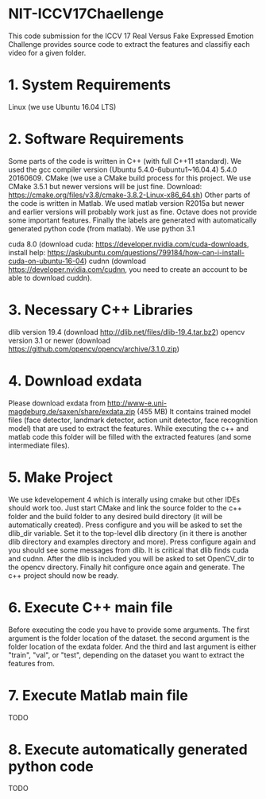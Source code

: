 # NIT-ICCV17Chaellenge
This code submission for the ICCV 17 Real Versus Fake Expressed Emotion Challenge provides source code to extract the features and classifiy each video for a given folder.

# 1. System Requirements
Linux (we use Ubuntu 16.04 LTS)

# 2. Software Requirements
Some parts of the code is written in C++ (with full C++11 standard). We used the gcc compiler version (Ubuntu 5.4.0-6ubuntu1~16.04.4) 5.4.0 20160609.
CMake (we use a CMake build process for this project. We use CMake 3.5.1 but newer versions will be just fine. Download: https://cmake.org/files/v3.8/cmake-3.8.2-Linux-x86_64.sh)
Other parts of the code is written in Matlab. We used matlab version R2015a but newer and earlier versions will probably work just as fine. Octave does not provide some important features.
Finally the labels are generated with automatically generated python code (from matlab). We use python 3.1

cuda 8.0 (download cuda: https://developer.nvidia.com/cuda-downloads, install help: https://askubuntu.com/questions/799184/how-can-i-install-cuda-on-ubuntu-16-04)
cudnn (download https://developer.nvidia.com/cudnn, you need to create an account to be able to download cuddn).

# 3. Necessary C++ Libraries
dlib version 19.4 (download http://dlib.net/files/dlib-19.4.tar.bz2)
opencv version 3.1 or newer (download https://github.com/opencv/opencv/archive/3.1.0.zip)

# 4. Download exdata
Please download exdata from http://www-e.uni-magdeburg.de/saxen/share/exdata.zip (455 MB)
It contains trained model files (face detector, landmark detector, action unit detector, face recognition model) that are used to extract the features. While executing the c++ and matlab code this folder will be filled with the extracted features (and some intermediate files).

# 5. Make Project
We use kdevelopement 4 which is interally using cmake but other IDEs should work too. Just start CMake and link the source folder to the c++ folder and the build folder to any desired build directory (it will be automatically created).
Press configure and you will be asked to set the dlib_dir variable. Set it to the top-level dlib directory (in it there is another dlib directory and examples directory and more). Press configure again and you should see some messages from dlib. It is critical that dlib finds cuda and cudnn. After the dlib is included you will be asked to set OpenCV_dir to the opencv directory. Finally hit configure once again and generate. The c++ project should now be ready.

# 6. Execute C++ main file
Before executing the code you have to provide some arguments. The first argument is the folder location of the dataset. the second argument is the folder location of the exdata folder. And the third and last argument is either "train", "val", or "test", depending on the dataset you want to extract the features from. 

# 7. Execute Matlab main file
TODO

# 8. Execute automatically generated python code
TODO

